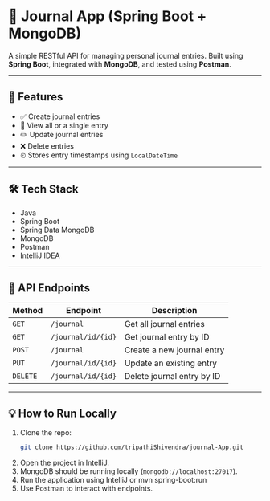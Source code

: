 # 📝 Journal App (Spring Boot + MongoDB)

A simple RESTful API for managing personal journal entries. Built using **Spring Boot**, integrated with **MongoDB**, and tested using **Postman**.

---

## 🚀 Features

- ✅ Create journal entries
- 📖 View all or a single entry
- ✏️ Update journal entries
- ❌ Delete entries
- ⏰ Stores entry timestamps using `LocalDateTime`

---

## 🛠 Tech Stack

- Java 
- Spring Boot
- Spring Data MongoDB
- MongoDB
- Postman
- IntelliJ IDEA

---

## 📂 API Endpoints

| Method | Endpoint                   | Description                     |
|--------|----------------------------|---------------------------------|
| `GET`  | `/journal`                 | Get all journal entries         |
| `GET`  | `/journal/id/{id}`         | Get journal entry by ID         |
| `POST` | `/journal`                 | Create a new journal entry      |
| `PUT`  | `/journal/id/{id}`         | Update an existing entry        |
| `DELETE` | `/journal/id/{id}`       | Delete journal entry by ID      |

---

## 💡 How to Run Locally

1. Clone the repo:
   ```bash
   git clone https://github.com/tripathiShivendra/journal-App.git
2. Open the project in IntelliJ.
3. MongoDB should be running locally (`mongodb://localhost:27017`).
4. Run the application using IntelliJ or mvn spring-boot:run
5. Use Postman to interact with endpoints.

